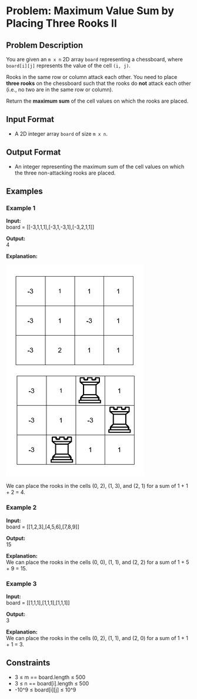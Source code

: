 # Problem: Maximum Value Sum by Placing Three Rooks II

## Problem Description

You are given an `m x n` 2D array `board` representing a chessboard, where `board[i][j]` represents the value of the cell `(i, j)`.

Rooks in the same row or column attack each other. You need to place **three rooks** on the chessboard such that the rooks do **not** attack each other (i.e., no two are in the same row or column).

Return the **maximum sum** of the cell values on which the rooks are placed.

## Input Format

- A 2D integer array `board` of size `m x n`.

## Output Format

- An integer representing the maximum sum of the cell values on which the three non-attacking rooks are placed.

## Examples

### Example 1

**Input:**  
board = [[-3,1,1,1],[-3,1,-3,1],[-3,2,1,1]]

**Output:**  
4

**Explanation:**  

![alt text](image.png)

We can place the rooks in the cells (0, 2), (1, 3), and (2, 1) for a sum of 1 + 1 + 2 = 4.

### Example 2

**Input:**  
board = [[1,2,3],[4,5,6],[7,8,9]]

**Output:**  
15

**Explanation:**  
We can place the rooks in the cells (0, 0), (1, 1), and (2, 2) for a sum of 1 + 5 + 9 = 15.

### Example 3

**Input:**  
board = [[1,1,1],[1,1,1],[1,1,1]]

**Output:**  
3

**Explanation:**  
We can place the rooks in the cells (0, 2), (1, 1), and (2, 0) for a sum of 1 + 1 + 1 = 3.

## Constraints

- 3 ≤ m == board.length ≤ 500
- 3 ≤ n == board[i].length ≤ 500
- -10^9 ≤ board[i][j] ≤ 10^9
